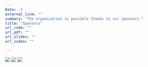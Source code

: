 ```yaml
---
Date: -5
external_link: ""
summary: "The organization is possible thanks to our sponsors."
title: "Sponsors"
url_code: ""
url_pdf: ""
url_slides: ""
url_video: ""

---
```


![](/albums/Sponsors/Riskconcile.png)
![](/albums/Sponsors/KPMG.png)
![](/albums/Sponsors/KBC.png)
